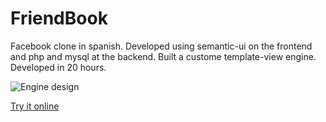 # FriendBook

Facebook clone in spanish. Developed using semantic-ui on the frontend and php and mysql at the backend. Built a custome template-view engine. Developed in 20 hours.

![Engine design](https://bbuseruploads.s3.amazonaws.com/comtomtech/friendbook/downloads/framework-graph.jpg?Signature=jOG9E8N3mzZX4fPXrD5WPb6WGIA%3D&Expires=1412634809&AWSAccessKeyId=0EMWEFSGA12Z1HF1TZ82)


[Try it online](http://friendbook.comtomtech.com)
